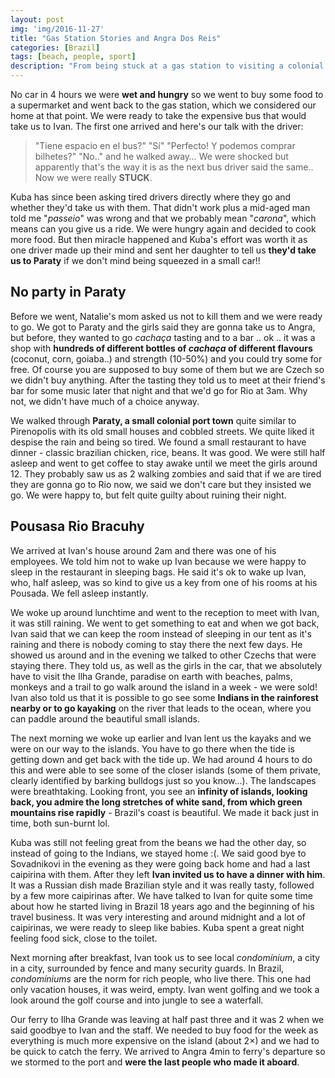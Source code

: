 ```yaml
---
layout: post
img: 'img/2016-11-27'
title: "Gas Station Stories and Angra Dos Reis"
categories: [Brazil]
tags: [beach, people, sport]
description: "From being stuck at a gas station to visiting a colonial port town of Paraty before finally making it to Angra. There, we spent 3 days at Ivan's pousada, sea kayaked and visited a condomínio."
---
```


No car in 4 hours we were **wet and hungry** so we went to buy some food to a supermarket and went back to the gas station, which we considered our home at that point. We were ready to take the expensive bus that would take us to Ivan. The first one arrived and here's our talk with the driver:
> "Tiene espacio en el bus?" 
> "Sí" 
> "Perfecto! Y podemos comprar bilhetes?" 
> "No.." 
and he walked away… We were shocked but apparently that's the way it is as the next bus driver said the same.. Now we were really **STUCK**.

Kuba has since been asking tired drivers directly where they go and whether they'd take us with them. That didn't work plus a mid-aged man told me "*passeio*" was wrong and that we probably mean "*carona*", which means can you give us a ride. We were hungry again and decided to cook more food. But then miracle happened and Kuba's effort was worth it as one driver made up their mind and sent her daughter to tell us **they'd take us to Paraty** if we don't mind being squeezed in a small car!!

## No party in Paraty

Before we went, Natalie's mom asked us not to kill them and we were ready to go. We got to Paraty and the girls said they are gonna take us to Angra, but before, they wanted to go *cachaça* tasting and to a bar .. ok .. it was a shop with **hundreds of different bottles of *cachaça* of different flavours** (coconut, corn, goiaba..) and strength (10-50%) and you could try some for free. Of course you are supposed to buy some of them but we are Czech so we didn't buy anything. After the tasting they told us to meet at their friend's bar for some music later that night and that we'd go for Rio at 3am. Why not, we didn't have much of a choice anyway.

We walked through **Paraty, a small colonial port town** quite similar to Pirenopolis with its old small houses and cobbled streets. We quite liked it despise the rain and being so tired. We found a small restaurant to have dinner - classic brazilian chicken, rice, beans. It was good. We were still half asleep and went to get coffee to stay awake until we meet the girls around 12. They probably saw us as 2 walking zombies and said that if we are tired they are gonna go to Rio now, we said we don't care but they insisted we go. We were happy to, but felt quite guilty about ruining their night. 

## Pousasa Rio Bracuhy

We arrived at Ivan's house around 2am and there was one of his employees. We told him not to wake up Ivan because we were happy to sleep in the restaurant in sleeping bags. He said it's ok to wake up Ivan, who, half asleep, was so kind to give us a key from one of his rooms at his Pousada. We fell asleep instantly. 

We woke up around lunchtime and went to the reception to meet with Ivan, it was still raining. We went to get something to eat and when we got back, Ivan said that we can keep the room instead of sleeping in our tent as it's raining and there is nobody coming to stay there the next few days. He showed us around and in the evening we talked to other Czechs that were staying there. They told us, as well as the girls in the car, that we absolutely have to visit the Ilha Grande, paradise on earth with beaches, palms, monkeys and a trail to go walk around the island in a week - we were sold! Ivan also told us that it is possible to go see some **Indians in the rainforest nearby or to go kayaking** on the river that leads to the ocean, where you can paddle around the beautiful small islands. 

The next morning we woke up earlier  and Ivan lent us the kayaks and we were on our way to the islands. You have to go there when the tide is getting down and get back with the tide up. We had around 4 hours to do this and were able to see some of the closer islands (some of them private, clearly identified by barking bulldogs just so you know…). The landscapes were breathtaking. Looking front, you see an **infinity of islands, looking back, you admire the long stretches of white sand, from which green mountains rise rapidly** - Brazil's coast is beautiful. We made it back just in time, both sun-burnt lol.

Kuba was still not feeling great from the beans we had the other day, so instead of going to the Indians, we stayed home :(. We said good bye to Sovadnikovi in the evening as they were going back home and had a last caipirina with them. After they left **Ivan invited us to have a dinner with him**. It was a Russian dish made Brazilian style and it was really tasty, followed by a few more caipirinas after. We have talked to Ivan for quite some time about how he started living in Brazil 18 years ago and the beginning of his travel business. It was very interesting and around midnight and a lot of caipirinas, we were ready to sleep like babies.  Kuba spent a great night feeling food sick, close to the toilet. 

Next morning after breakfast, Ivan took us to see local *condomínium*, a city in a city, surrounded by fence and many security guards. In Brazil, *condomíniums* are the norm for rich people, who live there. This one had only vacation houses, it was weird, empty. Ivan went golfing and we took a look around the golf course and into jungle to see a waterfall.

Our ferry to Ilha Grande was leaving at half past three and it was 2 when we said goodbye to Ivan and the staff. We needed to buy food for the week as everything is much more expensive on the island (about 2×) and we had to be quick to catch the ferry. We arrived to Angra 4min to ferry's departure so we stormed to the port and **were the last people who made it aboard**.
